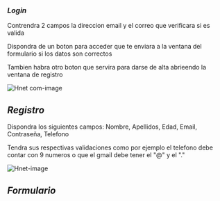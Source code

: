 
### _Login_

Contrendra 2 campos la direccion email y el correo que verificara si es valida

Dispondra de un boton para acceder que te enviara a la ventana del formulario si los datos son correctos

Tambien habra otro boton que servira para darse de alta abrieendo la ventana de registro

![Hnet com-image](https://user-images.githubusercontent.com/46556874/92604684-142f5180-f2b1-11ea-861c-b788b2d68639.gif)


## _Registro_

Dispondra los siguientes campos: Nombre, Apellidos, Edad, Email, Contraseña, Telefono

Tendra sus respectivas validaciones como por ejemplo el telefono debe contar con 9 numeros o que el gmail debe tener el "@" y el "."



![Hnet-image](https://user-images.githubusercontent.com/46556874/92605886-953b1880-f2b2-11ea-9664-66df68abf24d.gif)


## _Formulario_

